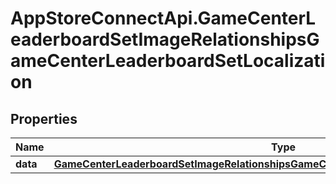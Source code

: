 # AppStoreConnectApi.GameCenterLeaderboardSetImageRelationshipsGameCenterLeaderboardSetLocalization

## Properties

Name | Type | Description | Notes
------------ | ------------- | ------------- | -------------
**data** | [**GameCenterLeaderboardSetImageRelationshipsGameCenterLeaderboardSetLocalizationData**](GameCenterLeaderboardSetImageRelationshipsGameCenterLeaderboardSetLocalizationData.md) |  | [optional] 


